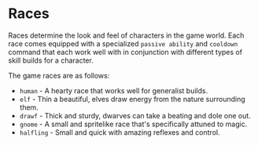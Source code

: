 # Races
Races determine the look and feel of characters in the game world. Each race
comes equipped with a specialized `passive ability` and `cooldown` command that
each work well with in conjunction with different types of skill builds for a
character.

The game races are as follows:

* `human` - A hearty race that works well for generalist builds.
* `elf` - Thin a beautiful, elves draw energy from the nature surrounding them.
* `drawf` - Thick and sturdy, dwarves can take a beating and dole one out.
* `gnome` - A small and spritelike race that's specifically attuned to magic.
* `halfling` - Small and quick with amazing reflexes and control.
